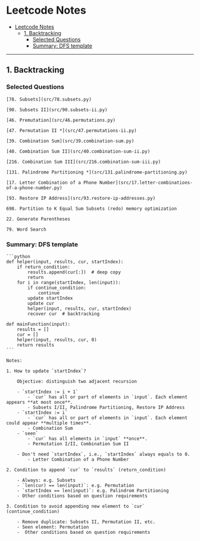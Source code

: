 # Leetcode Notes

- [Leetcode Notes](#leetcode-notes)
  - [1. Backtracking](#1-backtracking)
    - [Selected Questions](#selected-questions)
    - [Summary: DFS template](#summary-dfs-template)

---

## 1. Backtracking

### Selected Questions
    [78. Subsets](src/78.subsets.py)

    [90. Subsets II](src/90.subsets-ii.py)

    [46. Premutation](src/46.permutations.py)

    [47. Permutation II *](src/47.permutations-ii.py)

    [39. Combination Sum](src/39.combination-sum.py)

    [40. Combination Sum II](src/40.combination-sum-ii.py)

    [216. Combination Sum III](src/216.combination-sum-iii.py)

    [131. Palindrome Partitioning *](src/131.palindrome-partitioning.py)

    [17. Letter Combination of a Phone Number](src/17.letter-combinations-of-a-phone-number.py)

    [93. Restore IP Address](src/93.restore-ip-addresses.py)

    698. Partition to K Equal Sum Subsets (redo) memory optimization

    22. Generate Parentheses
    
    79. Word Search

### Summary: DFS template
    
    ```python
    def helper(input, results, cur, startIndex):
        if return_condition:
            results.append(cur[:])  # deep copy
            return
        for i in range(startIndex, len(input)):
            if continue_condition:
                continue
            update startIndex
            update cur
            helper(input, results, cur, startIndex)
            recover cur  # backtracking
    
    def mainFunction(input):
        results = []
        cur = []
        helper(input, results, cur, 0)
        return results
    ```
    
    Notes:
    
    1. How to update `startIndex`?
        
        Objective: distinguish two adjacent recursion 
        
        - `startIndex := i + 1`
            - `cur` has all or part of elements in `input`. Each element appears **at most once**.
            - Subsets I/II, Palindrome Partitioning, Restore IP Address
        - `startIndex := i`
            - `cur` has all or part of elements in `input`. Each element could appear **multiple times**.  
            - Combination Sum
        - `seen`
            - `cur` has all elements in `input` **once**.
            - Permutation I/II, Combination Sum II

        - Don't need `startIndex`, i.e., `startIndex` always equals to 0.
            - Letter Combination of a Phone Number
    
    2. Condition to append `cur` to `results` (return_condition)

        - Always: e.g. Subsets
        - `len(cur) == len(input)`: e.g. Permutation
        - `startIndex == len(input)`: e.g. Palindrom Partitioning
        - Other conditions based on question requirements
    
    3. Condition to avoid appending new element to `cur` (continue_condition)

        - Remove duplicate: Subsets II, Permutation II, etc.
        - Seen element: Permutation
        -  Other conditions based on question requirements